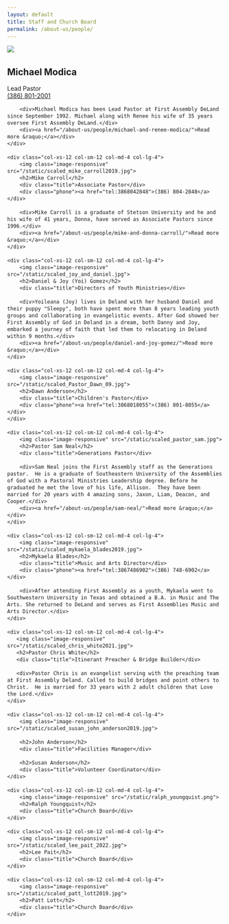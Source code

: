 ```yaml
---
layout: default
title: Staff and Church Board
permalink: /about-us/people/
---
```


<div class="staff row">
    <div class="col-xs-12 col-sm-12 col-md-4 col-lg-4">
        <img class="image-responsive" src="/images/staff/pm_rene2024.jpg">
        <h2>Michael Modica</h2>
        <div class="title">Lead Pastor</div>
        <div class="phone"><a href="tel:3868012001">(386) 801-2001</a></div>

        <div>Michael Modica has been Lead Pastor at First Assembly DeLand since September 1992. Michael along with Renee his wife of 35 years oversee First Assembly DeLand.</div>
        <div><a href="/about-us/people/michael-and-renee-modica/">Read more &raquo;</a></div>
    </div>

    <div class="col-xs-12 col-sm-12 col-md-4 col-lg-4">
        <img class="image-responsive" src="/static/scaled_mike_carroll2019.jpg">
        <h2>Mike Carroll</h2>
        <div class="title">Associate Pastor</div>
        <div class="phone"><a href="tel:3868042848">(386) 804-2848</a></div>

        <div>Mike Carroll is a graduate of Stetson University and he and his wife of 41 years, Donna, have served as Associate Pastors since 1996.</div>
        <div><a href="/about-us/people/mike-and-donna-carroll/">Read more &raquo;</a></div>
    </div>
  
    <div class="col-xs-12 col-sm-12 col-md-4 col-lg-4">
        <img class="image-responsive" src="/static/scaled_joy_and_daniel.jpg">
        <h2>Daniel & Joy (Yoi) Gomez</h2>
        <div class="title">Directors of Youth Ministries</div>
        
        <div>Yoileana (Joy) lives in Deland with her husband Daniel and their puppy "Sleepy", both have spent more than 8 years leading youth groups and collaborating in evangelistic events. After God showed her First Assembly of God in Deland in a dream, both Danny and Joy, embarked a journey of faith that led them to relocating in Deland within 9 months.</div>
        <div><a href="/about-us/people/daniel-and-joy-gomez/">Read more &raquo;</a></div>
    </div>

    <div class="col-xs-12 col-sm-12 col-md-4 col-lg-4">
        <img class="image-responsive" src="/static/scaled_Pastor_Dawn_09.jpg">
        <h2>Dawn Anderson</h2>
        <div class="title">Children's Pastor</div>
        <div class="phone"><a href="tel:3868018055">(386) 801-8055</a></div>
    </div>

    <div class="col-xs-12 col-sm-12 col-md-4 col-lg-4">
        <img class="image-responsive" src="/static/scaled_pastor_sam.jpg">
        <h2>Pastor Sam Neal</h2>
        <div class="title">Generations Pastor</div>
        
        <div>Sam Neal joins the First Assembly staff as the Generations pastor.  He is a graduate of Southeastern University of the Assemblies of God with a Pastoral Ministries Leadership degree. Before he graduated he met the love of his life, Allison.  They have been married for 20 years with 4 amazing sons, Jaxon, Liam, Deacon, and Cooper.</div>
        <div><a href="/about-us/people/sam-neal/">Read more &raquo;</a></div>
    </div>

    <div class="col-xs-12 col-sm-12 col-md-4 col-lg-4">
        <img class="image-responsive" src="/static/scaled_mykaela_blades2019.jpg">
        <h2>Mykaela Blades</h2>
        <div class="title">Music and Arts Director</div>
        <div class="phone"><a href="tel:3867486902">(386) 748-6902</a></div>

        <div>After attending First Assembly as a youth, Mykaela went to Southwestern University in Texas and obtained a B.A. in Music and The Arts. She returned to DeLand and serves as First Assemblies Music and Arts Director.</div>
    </div>
    
    <div class="col-xs-12 col-sm-12 col-md-4 col-lg-4">
       <img class="image-responsive" src="/static/scaled_chris_white2021.jpg">
       <h2>Pastor Chris White</h2>
       <div class="title">Itinerant Preacher & Bridge Builder</div>

       <div>Pastor Chris is an evangelist serving with the preaching team at First Assembly Deland. Called to build bridges and point others to Christ.  He is married for 33 years with 2 adult children that Love the Lord.</div>
    </div>

    <div class="col-xs-12 col-sm-12 col-md-4 col-lg-4">
        <img class="image-responsive" src="/static/scaled_susan_john_anderson2019.jpg">
      
        <h2>John Anderson</h2>
        <div class="title">Facilities Manager</div>
      
        <h2>Susan Anderson</h2>
        <div class="title">Volunteer Coordinator</div>
    </div>

    <div class="col-xs-12 col-sm-12 col-md-4 col-lg-4">
        <img class="image-responsive" src="/static/ralph_youngquist.png">
        <h2>Ralph Youngquist</h2>
        <div class="title">Church Board</div>
    </div>

    <div class="col-xs-12 col-sm-12 col-md-4 col-lg-4">
        <img class="image-responsive" src="/static/scaled_lee_pait_2022.jpg">
        <h2>Lee Pait</h2>
        <div class="title">Church Board</div>
    </div>

    <div class="col-xs-12 col-sm-12 col-md-4 col-lg-4">
        <img class="image-responsive" src="/static/scaled_patt_lott2019.jpg">
        <h2>Patt Lott</h2>
        <div class="title">Church Board</div>
    </div>


